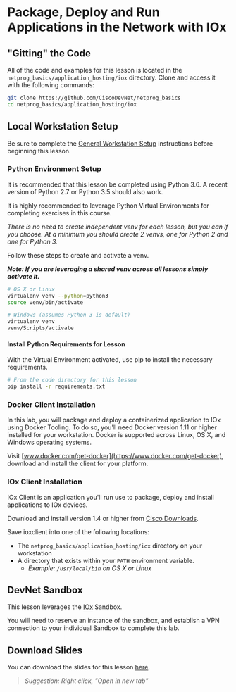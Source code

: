 # Package, Deploy and Run Applications in the Network with IOx

## "Gitting" the Code
All of the code and examples for this lesson is located in the `netprog_basics/application_hosting/iox` directory.  Clone and access it with the following commands:

```bash
git clone https://github.com/CiscoDevNet/netprog_basics
cd netprog_basics/application_hosting/iox
```

## Local Workstation Setup
Be sure to complete the [General Workstation Setup](https://github.com/CiscoDevNet/netprog_basics/blob/master/readme_resources/workstation_setup.md) instructions before beginning this lesson.  

### Python Environment Setup
It is recommended that this lesson be completed using Python 3.6.  A recent version of Python 2.7 or Python 3.5 should also work.  

It is highly recommended to leverage Python Virtual Environments for completing exercises in this course.  

*There is no need to create independent venv for each lesson, but you can if you choose.  At a minimum you should create 2 venvs, one for Python 2 and one for Python 3.*  

Follow these steps to create and activate a venv.  

***Note: If you are leveraging a shared venv across all lessons simply activate it.***

```bash
# OS X or Linux
virtualenv venv --python=python3
source venv/bin/activate
```

```bash
# Windows (assumes Python 3 is default)
virtualenv venv
venv/Scripts/activate
```

#### Install Python Requirements for Lesson
With the Virtual Environment activated, use pip to install the necessary requirements.  

```bash
# From the code directory for this lesson
pip install -r requirements.txt
```

### Docker Client Installation
In this lab, you will package and deploy a containerized application to IOx using Docker Tooling.  To do so, you'll need Docker version 1.11 or higher installed for your workstation.  Docker is supported across Linux, OS X, and Windows operating systems.  

Visit [www.docker.com/get-docker](https://www.docker.com/get-docker), download and install the client for your platform.  

### IOx Client Installation
IOx Client is an application you'll run use to package, deploy and install applications to IOx devices.  

Download and install version 1.4 or higher from [Cisco Downloads](https://software.cisco.com/download/release.html?mdfid=286306005&softwareid=286306762&release=1.4.0&relind=AVAILABLE&rellifecycle=&reltype=latest).  

Save ioxclient into one of the following locations:

* The `netprog_basics/application_hosting/iox` directory on your workstation
* A directory that exists within your `PATH` environment variable.  
    * *Example: `/usr/local/bin` on OS X or Linux*

## DevNet Sandbox
This lesson leverages the [IOx](https://devnetsandbox.cisco.com/RM/Diagram/Index/864622c2-24bd-47ca-867d-015dbe44e185?diagramType=Topology) Sandbox.  

You will need to reserve an instance of the sandbox, and establish a VPN connection to your individual Sandbox to complete this lab.


## Download Slides

You can download the slides for this lesson [here](https://developer.cisco.com/fileMedia/download/517a487c-4442-3408-a066-fe17c3795e07). 

> *Suggestion: Right click, "Open in new tab"*